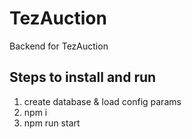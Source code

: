 # TezAuction
Backend for TezAuction

## Steps to install and run
1. create database & load config params
2. npm i
3. npm run start